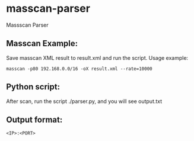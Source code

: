 # masscan-parser
Massscan Parser

## Masscan Example:
Save masscan XML result to result.xml and run the script.
Usage example: 
```
masscan -p80 192.168.0.0/16 -oX result.xml --rate=10000
```

## Python script:
After scan, run the script ./parser.py, and you will see output.txt

## Output format: 
`<IP>:<PORT>`

